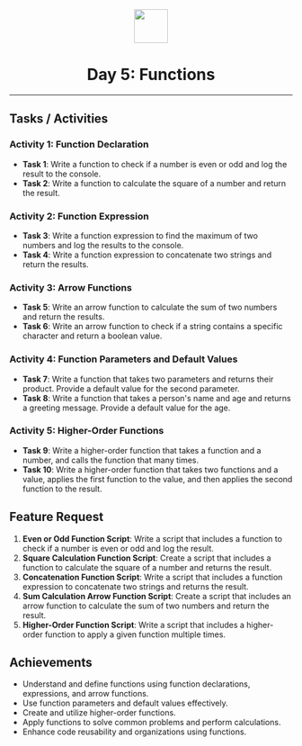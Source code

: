 <div align="center">
  <img height="60" src="https://img.icons8.com/color/344/javascript.png">
  <h1>Day 5: Functions</h1>
</div>

---

## Tasks / Activities

### Activity 1: Function Declaration

- **Task 1**: Write a function to check if a number is even or odd and log the result to the console.
- **Task 2**: Write a function to calculate the square of a number and return the result.

### Activity 2: Function Expression

- **Task 3**: Write a function expression to find the maximum of two numbers and log the results to the console.
- **Task 4**: Write a function expression to concatenate two strings and return the results.

### Activity 3: Arrow Functions

- **Task 5**: Write an arrow function to calculate the sum of two numbers and return the results.
- **Task 6**: Write an arrow function to check if a string contains a specific character and return a boolean value.

### Activity 4: Function Parameters and Default Values

- **Task 7**: Write a function that takes two parameters and returns their product. Provide a default value for the second parameter.
- **Task 8**: Write a function that takes a person's name and age and returns a greeting message. Provide a default value for the age.

### Activity 5: Higher-Order Functions

- **Task 9**: Write a higher-order function that takes a function and a number, and calls the function that many times.
- **Task 10**: Write a higher-order function that takes two functions and a value, applies the first function to the value, and then applies the second function to the result.

## Feature Request

1. **Even or Odd Function Script**: Write a script that includes a function to check if a number is even or odd and log the result.
2. **Square Calculation Function Script**: Create a script that includes a function to calculate the square of a number and returns the result.
3. **Concatenation Function Script**: Write a script that includes a function expression to concatenate two strings and returns the result.
4. **Sum Calculation Arrow Function Script**: Create a script that includes an arrow function to calculate the sum of two numbers and return the result.
5. **Higher-Order Function Script**: Write a script that includes a higher-order function to apply a given function multiple times.

## Achievements

- Understand and define functions using function declarations, expressions, and arrow functions.
- Use function parameters and default values effectively.
- Create and utilize higher-order functions.
- Apply functions to solve common problems and perform calculations.
- Enhance code reusability and organizations using functions.